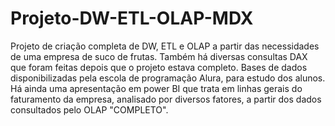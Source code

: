 # Projeto-DW-ETL-OLAP-MDX
Projeto de criação completa de DW, ETL e OLAP a partir das necessidades de uma empresa de suco de frutas.
Também há diversas consultas DAX que foram feitas depois que o projeto estava completo.
Bases de dados disponibilizadas pela escola de programação Alura, para estudo dos alunos.
Há ainda uma apresentação em power BI que trata em linhas gerais do faturamento da empresa, analisado por diversos fatores, a partir dos dados  consultados pelo OLAP "COMPLETO".
